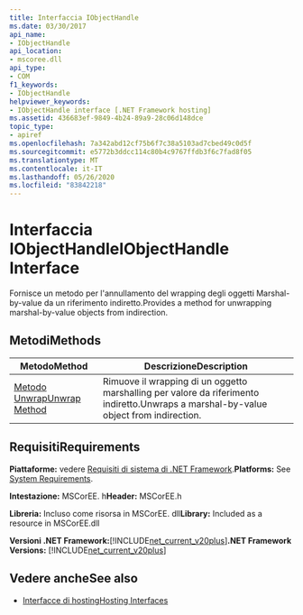 ```yaml
---
title: Interfaccia IObjectHandle
ms.date: 03/30/2017
api_name:
- IObjectHandle
api_location:
- mscoree.dll
api_type:
- COM
f1_keywords:
- IObjectHandle
helpviewer_keywords:
- IObjectHandle interface [.NET Framework hosting]
ms.assetid: 436683ef-9849-4b24-89a9-28c06d148dce
topic_type:
- apiref
ms.openlocfilehash: 7a342abd12cf75b6f7c38a5103ad7cbed49c0d5f
ms.sourcegitcommit: e5772b3ddcc114c80b4c9767ffdb3f6c7fad8f05
ms.translationtype: MT
ms.contentlocale: it-IT
ms.lasthandoff: 05/26/2020
ms.locfileid: "83842218"
---
```

# <a name="iobjecthandle-interface"></a><span data-ttu-id="8a900-102">Interfaccia IObjectHandle</span><span class="sxs-lookup"><span data-stu-id="8a900-102">IObjectHandle Interface</span></span>
<span data-ttu-id="8a900-103">Fornisce un metodo per l'annullamento del wrapping degli oggetti Marshal-by-value da un riferimento indiretto.</span><span class="sxs-lookup"><span data-stu-id="8a900-103">Provides a method for unwrapping marshal-by-value objects from indirection.</span></span>  
  
## <a name="methods"></a><span data-ttu-id="8a900-104">Metodi</span><span class="sxs-lookup"><span data-stu-id="8a900-104">Methods</span></span>  
  
|<span data-ttu-id="8a900-105">Metodo</span><span class="sxs-lookup"><span data-stu-id="8a900-105">Method</span></span>|<span data-ttu-id="8a900-106">Descrizione</span><span class="sxs-lookup"><span data-stu-id="8a900-106">Description</span></span>|  
|------------|-----------------|  
|[<span data-ttu-id="8a900-107">Metodo Unwrap</span><span class="sxs-lookup"><span data-stu-id="8a900-107">Unwrap Method</span></span>](iobjecthandle-unwrap-method.md)|<span data-ttu-id="8a900-108">Rimuove il wrapping di un oggetto marshalling per valore da riferimento indiretto.</span><span class="sxs-lookup"><span data-stu-id="8a900-108">Unwraps a marshal-by-value object from indirection.</span></span>|  
  
## <a name="requirements"></a><span data-ttu-id="8a900-109">Requisiti</span><span class="sxs-lookup"><span data-stu-id="8a900-109">Requirements</span></span>  
 <span data-ttu-id="8a900-110">**Piattaforme:** vedere [Requisiti di sistema di .NET Framework](../../get-started/system-requirements.md).</span><span class="sxs-lookup"><span data-stu-id="8a900-110">**Platforms:** See [System Requirements](../../get-started/system-requirements.md).</span></span>  
  
 <span data-ttu-id="8a900-111">**Intestazione:** MSCorEE. h</span><span class="sxs-lookup"><span data-stu-id="8a900-111">**Header:** MSCorEE.h</span></span>  
  
 <span data-ttu-id="8a900-112">**Libreria:** Incluso come risorsa in MSCorEE. dll</span><span class="sxs-lookup"><span data-stu-id="8a900-112">**Library:** Included as a resource in MSCorEE.dll</span></span>  
  
 <span data-ttu-id="8a900-113">**Versioni .NET Framework:**[!INCLUDE[net_current_v20plus](../../../../includes/net-current-v20plus-md.md)]</span><span class="sxs-lookup"><span data-stu-id="8a900-113">**.NET Framework Versions:** [!INCLUDE[net_current_v20plus](../../../../includes/net-current-v20plus-md.md)]</span></span>  
  
## <a name="see-also"></a><span data-ttu-id="8a900-114">Vedere anche</span><span class="sxs-lookup"><span data-stu-id="8a900-114">See also</span></span>

- [<span data-ttu-id="8a900-115">Interfacce di hosting</span><span class="sxs-lookup"><span data-stu-id="8a900-115">Hosting Interfaces</span></span>](hosting-interfaces.md)
